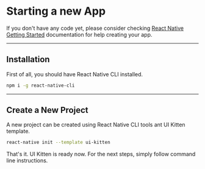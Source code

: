 # Starting a new App

If you don't have any code yet, please consider checking <a href="https://facebook.github.io/react-native/docs/getting-started" target="_blank">React Native Getting Started</a> documentation for help creating your app.

<hr>

## Installation

First of all, you should have React Native CLI installed.

```bash
npm i -g react-native-cli
```

<hr>

## Create a New Project

A new project can be created using React Native CLI tools ant UI Kitten template.

```bash
react-native init --template ui-kitten
```

That's it. UI Kitten is ready now. For the next steps, simply follow command line instructions.
